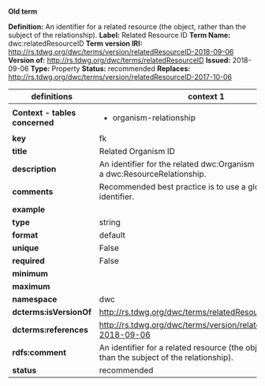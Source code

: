 **Old term**

**Definition:** An identifier for a related resource (the object, rather than the subject of the relationship).
**Label:** Related Resource ID
**Term Name:** dwc:relatedResourceID
**Term version IRI:** http://rs.tdwg.org/dwc/terms/version/relatedResourceID-2018-09-06
**Version of:** http://rs.tdwg.org/dwc/terms/relatedResourceID
**Issued:** 2018-09-06
**Type:** Property
**Status:** recommended
**Replaces:** http://rs.tdwg.org/dwc/terms/version/relatedResourceID-2017-10-06


| definitions | context 1 |
|-|-|
| **Context - tables concerned** | <ul><li>organism-relationship</li></ul> |
| **key** | fk |
| **title** | Related Organism ID |
| **description** | An identifier for the related dwc:Organism (the object) of a dwc:ResourceRelationship. |
| **comments** | Recommended best practice is to use a globally unique identifier. |
| **example** |  |
| **type** | string |
| **format** | default |
| **unique** | False |
| **required** | False |
| **minimum** |  |
| **maximum** |  |
| **namespace** | dwc |
| **dcterms:isVersionOf** | http://rs.tdwg.org/dwc/terms/relatedResourceID |
| **dcterms:references** | http://rs.tdwg.org/dwc/terms/version/relatedResourceID-2018-09-06 |
| **rdfs:comment** | An identifier for a related resource (the object, rather than the subject of the relationship). |
| **status** | recommended |
